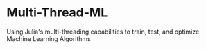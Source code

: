 # Multi-Thread-ML
Using Julia's multi-threading capabilities to train, test, and optimize Machine Learning Algorithms
